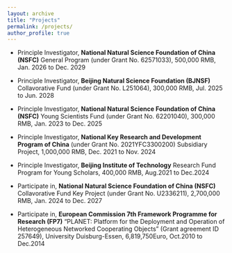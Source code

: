 ```yaml
---
layout: archive
title: "Projects"
permalink: /projects/
author_profile: true
---
```

* Principle Investigator, **National Natural Science Foundation of China (NSFC)** General Program (under Grant No. 62571033), 500,000 RMB, Jan. 2026 to Dec. 2029

* Principle Investigator, **Beijing Natural Science Foundation (BJNSF)** Collavorative Fund (under Grant No. L251064), 300,000 RMB, Jul. 2025 to Jun. 2028

* Principle Investigator, **National Natural Science Foundation of China (NSFC)** Young Scientists Fund (under Grant No. 62201040), 300,000 RMB, Jan. 2023 to Dec. 2025

* Principle Investigator, **National Key Research and Development Program of China** (under Grant No. 2021YFC3300200) Subsidiary Project, 1,000,000 RMB, Dec. 2021 to Nov. 2024

* Principle Investigator, **Beijing Institute of Technology** Research Fund Program for Young Scholars, 400,000 RMB, Aug.2021 to Dec.2024

* Participate in, **National Natural Science Foundation of China (NSFC)** Collavorative Fund Key Project (under Grant No. U2336211), 2,700,000 RMB, Jan. 2024 to Dec. 2027

* Participate in, **European Commission 7th Framework Programme for Research (FP7)** “PLANET: Platform for the Deployment and Operation of Heterogeneous Networked Cooperating Objects” (Grant agreement ID 257649), University Duisburg-Essen, 6,819,750Euro, Oct.2010 to Dec.2014
